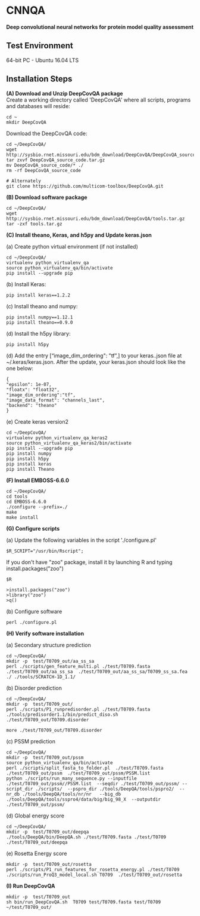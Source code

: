 # CNNQA

**Deep convolutional neural networks for protein model quality assessment**

Test Environment
--------------------------------------------------------------------------------------
64-bit PC - Ubuntu 16.04 LTS


Installation Steps
--------------------------------------------------------------------------------------

**(A) Download and Unzip DeepCovQA package**  
Create a working directory called 'DeepCovQA' where all scripts, programs and databases will reside:
```
cd ~
mkdir DeepCovQA
```
Download the DeepCovQA code:
```
cd ~/DeepCovQA/
wget http://sysbio.rnet.missouri.edu/bdm_download/DeepCovQA/DeepCovQA_source_code.tar.gz
tar zxvf DeepCovQA_source_code.tar.gz
mv DeepCovQA_source_code/* ./
rm -rf DeepCovQA_source_code

# Alternately
git clone https://github.com/multicom-toolbox/DeepCovQA.git
```

**(B) Download software package**  
```
cd ~/DeepCovQA/  
wget http://sysbio.rnet.missouri.edu/bdm_download/DeepCovQA/tools.tar.gz
tar -zxf tools.tar.gz
```

**(C) Install theano, Keras, and h5py and Update keras.json**  


(a) Create python virtual environment (if not installed)
```
cd ~/DeepCovQA/  
virtualenv python_virtualenv_qa
source python_virtualenv_qa/bin/activate
pip install --upgrade pip
```

(b) Install Keras:
```
pip install keras==1.2.2
```

(c) Install theano and numpy: 
```
pip install numpy==1.12.1
pip install theano==0.9.0
```

(d) Install the h5py library:  
```
pip install h5py
```

(d) Add the entry [“image_dim_ordering": "tf”,] to your keras..json file at ~/.keras/keras.json. After the update, your keras.json should look like the one below:  
```
{
"epsilon": 1e-07,
"floatx": "float32",
"image_dim_ordering":"tf",
"image_data_format": "channels_last",
"backend": "theano"
}
```

(e) Create keras version2
```
cd ~/DeepCovQA/  
virtualenv python_virtualenv_qa_keras2
source python_virtualenv_qa_keras2/bin/activate
pip install --upgrade pip
pip install numpy
pip install h5py
pip install keras
pip install Theano
```

**(F) Install EMBOSS-6.6.0**  
```
cd ~/DeepCovQA/
cd tools
cd EMBOSS-6.6.0
./configure --prefix=./
make
make install
```


**(G) Configure scripts**  

(a) Update the following variables in the script './configure.pl'
```
$R_SCRIPT="/usr/bin/Rscript";
```
If you don't have "zoo" package, install it by launching R and typing install.packages("zoo")

```
$R

>install.packages("zoo")
>library("zoo")
>q()
```
(b) Configure software

```
perl ./configure.pl
```

**(H) Verify software installation**  

(a) Secondary structure prediction
```
cd ~/DeepCovQA/  
mkdir -p  test/T0709_out/aa_ss_sa
perl ./scripts/gen_feature_multi.pl ./test/T0709.fasta   ./test/T0709_out/aa_ss_sa  ./test/T0709_out/aa_ss_sa/T0709_ss_sa.fea ./ ./tools/SCRATCH-1D_1.1/
```

(b) Disorder prediction
```
cd ~/DeepCovQA/  
mkdir -p  test/T0709_out/
perl ./scripts/P1_runpredisorder.pl ./test/T0709.fasta ./tools/predisorder1.1/bin/predict_diso.sh ./test/T0709_out/T0709.disorder

more ./test/T0709_out/T0709.disorder
```

(c) PSSM prediction
```
cd ~/DeepCovQA/  
mkdir -p  test/T0709_out/pssm
source python_virtualenv_qa/bin/activate
perl ./scripts/split_fasta_to_folder.pl  ./test/T0709.fasta  ./test/T0709_out/pssm  ./test/T0709_out/pssm/PSSM.list
python ./scripts/run_many_sequence.py --inputfile ./test/T0709_out/pssm//PSSM.list  --seqdir ./test/T0709_out/pssm/ --script_dir ./scripts/  --pspro_dir ./tools/DeepQA/tools/pspro2/  --nr_db ./tools/DeepQA/tools/nr/nr   --big_db ./tools/DeepQA/tools/sspro4/data/big/big_98_X  --outputdir ./test/T0709_out/pssm/
```

(d) Global energy score

```
cd ~/DeepCovQA/  
mkdir -p  test/T0709_out/deepqa
./tools/DeepQA/bin/DeepQA.sh ./test/T0709.fasta ./test/T0709  ./test/T0709_out/deepqa
```

(e) Rosetta Energy score
```
mkdir -p  test/T0709_out/rosetta
perl ./scripts/P1_run_features_for_rosetta_energy.pl ./test/T0709  ./scripts/run_ProQ3_model_local.sh T0709  ./test/T0709_out/rosetta
```

**(I)  Run DeepCovQA**
```
mkdir -p  test/T0709_out
sh bin/run_DeepCovQA.sh  T0709 test/T0709.fasta test/T0709  ~/test/T0709_out/
```
